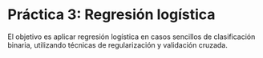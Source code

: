 # Práctica 3: Regresión logística
El objetivo es aplicar regresión logística en casos sencillos de clasificación binaria, utilizando técnicas de regularización y validación cruzada.
